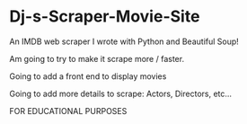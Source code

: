 # Dj-s-Scraper-Movie-Site
An IMDB web scraper I wrote with Python and Beautiful Soup!

Am going to try to make it scrape more / faster. 

Going to add a front end to display movies

Going to add more details to scrape: Actors, Directors, etc...

FOR EDUCATIONAL PURPOSES
